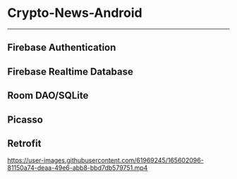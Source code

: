 # Crypto-News-Android
------------------
Firebase Authentication
------------------
Firebase Realtime Database
------------------
Room DAO/SQLite
------------------
Picasso
------------------
Retrofit
------------------





https://user-images.githubusercontent.com/61969245/165602096-81150a74-deaa-49e6-abb8-bbd7db579751.mp4

